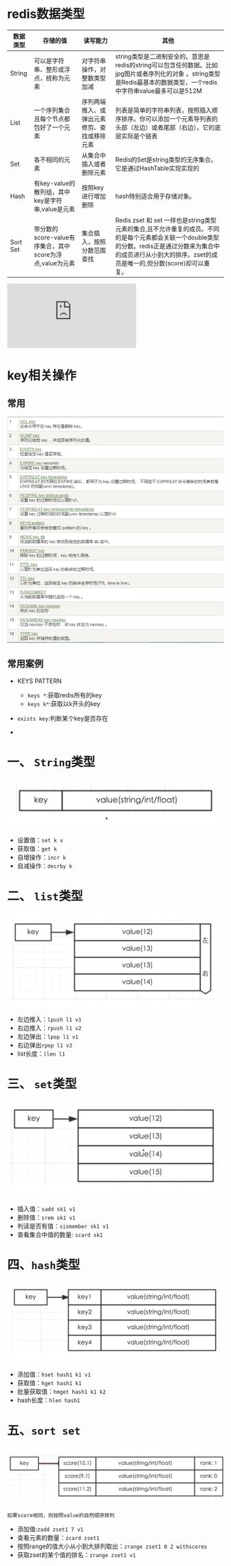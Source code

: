 # redis数据类型

| 数据类型  | 存储的值                                             |  读写能力                 |其他|    
| -------- | ---------------------------------- | ----------------------------------------- |---------|
| String   | 可以是字符串、整形或浮点，统称为元素                    |   对字符串操作，对整数类型加减 |string类型是二进制安全的。意思是redis的string可以包含任何数据。比如jpg图片或者序列化的对象 。string类型是Redis最基本的数据类型，一个redis中字符串value最多可以是512M|  
| List     |  一个序列集合且每个节点都包好了一个元素                  | 序列两端推入、或弹出元素 修剪、查找或移除元素 | 列表是简单的字符串列表，按照插入顺序排序。你可以添加一个元素导列表的头部（左边）或者尾部（右边）。它的底层实际是个链表 |          
| Set      | 各不相同的元素                                         |    从集合中插入或者删除元素  |Redis的Set是string类型的无序集合。它是通过HashTable实现实现的|      
| Hash     |    有key-value的散列组，其中key是字符串,value是元素      |  按照key进行增加删除  |hash特别适合用于存储对象。|         
| Sort Set |  带分数的score-value有序集合，其中score为浮点,value为元素|  集合插入，按照分数范围查找  |Redis zset 和 set 一样也是string类型元素的集合,且不允许重复的成员。不同的是每个元素都会关联一个double类型的分数。redis正是通过分数来为集合中的成员进行从小到大的排序。zset的成员是唯一的,但分数(score)却可以重复。|       

![redis教程](https://www.runoob.com/redis/redis-tutorial.html) 

# key相关操作
## 常用

![key常用操作](https://github.com/MAZENAN/lear_note/blob/master/nosql/redis/img/redis_key.png)   
## 常用案例
- KEYS PATTERN
  - `keys *`:获取redis所有的key
  - `keys k*`:获取以k开头的key

- `exists key`:判断某个key是否存在
- 

# 一、 `String`类型

![string](https://github.com/MAZENAN/lear_note/blob/master/nosql/redis/img/redis_string.png) 

- 设置值：`set k v`
- 获取值：`get k`
- 自增操作：`incr k`
- 自减操作：`decrby k`

# 二、 `list`类型

![list](https://github.com/MAZENAN/lear_note/blob/master/nosql/redis/img/redis_list.png)  

- 左边推入：`lpush l1 v1`
- 右边推入：`rpush l1 v2`
- 左边弹出：`lpop l1 v1`
- 右边弹出`rpop l1 v2`
- list长度：`llen l1`

# 三、 `set`类型

![set](https://github.com/MAZENAN/lear_note/blob/master/nosql/redis/img/redis_set.png)

- 插入值：`sadd sk1 v1`
- 删除值：`srem sk1 v1`
- 判读是否有值：`sismember sk1 v1`
- 查看集合中值的数量: `scard sk1`

# 四、`hash`类型

![hash](https://github.com/MAZENAN/lear_note/blob/master/nosql/redis/img/redis_hash.png)  

- 添加值：`hset hash1 k1 v1`
- 获取值：`hget hash1 k1`
- 批量获取值：`hmget hash1 k1 k2`
- hash长度：`hlen hash1`

# 五、`sort set`

![sort_set](https://github.com/MAZENAN/lear_note/blob/master/nosql/redis/img/redis_sort_set.png)

    如果score相同，则按照value的自然顺序排列

-  添加值:`zadd zset1 7 v1`
-  查看元素的数量：`zcard zset1`
-  按照range的值大小从小到大排列取出：`zrange zset1 0 2 withscores`
-  获取zset的某个值的排名：`zrange zset1 v1`
